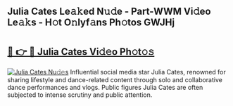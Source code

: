 ## Julia Cates Le𝚊𝚔ed N𝚞𝚍e - Part-WWM Vi𝚍eo Le𝚊𝚔s - H𝚘t O𝚗lyf𝚊ns Ph𝚘tos GWJHj

# <h2><a href="http://hf63qy.feru.top/?c=Julia+Cates">🔗 👉 🔴 Julia Cates Vi𝚍𝚎o Ph𝚘t𝚘𝚜</a></h2>

[![Julia Cates Nu𝚍𝚎s](https://i.imgur.com/0TWrTi3.gif)](http://hf63qy.feru.top/?c=Julia+Cates)
Influential social media star Julia Cates, renowned for sharing lifestyle and dance-related content through solo and collaborative dance performances and vlogs. Public figures Julia Cates are often subjected to intense scrutiny and public attention. 
